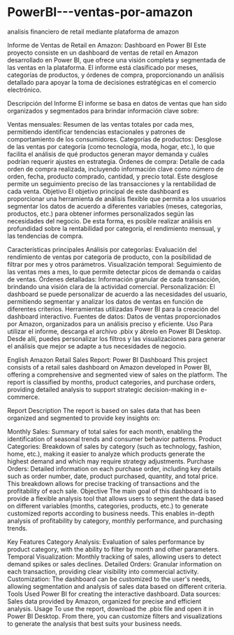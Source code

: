 # PowerBI---ventas-por-amazon
analisis financiero de retail mediante plataforma de amazon

Informe de Ventas de Retail en Amazon: Dashboard en Power BI
Este proyecto consiste en un dashboard de ventas de retail en Amazon desarrollado en Power BI, que ofrece una visión completa y segmentada de las ventas en la plataforma. El informe está clasificado por meses, categorías de productos, y órdenes de compra, proporcionando un análisis detallado para apoyar la toma de decisiones estratégicas en el comercio electrónico.

Descripción del Informe
El informe se basa en datos de ventas que han sido organizados y segmentados para brindar información clave sobre:

Ventas mensuales: Resumen de las ventas totales por cada mes, permitiendo identificar tendencias estacionales y patrones de comportamiento de los consumidores.
Categorías de productos: Desglose de las ventas por categoría (como tecnología, moda, hogar, etc.), lo que facilita el análisis de qué productos generan mayor demanda y cuáles podrían requerir ajustes en estrategia.
Órdenes de compra: Detalle de cada orden de compra realizada, incluyendo información clave como número de orden, fecha, producto comprado, cantidad, y precio total. Este desglose permite un seguimiento preciso de las transacciones y la rentabilidad de cada venta.
Objetivo
El objetivo principal de este dashboard es proporcionar una herramienta de análisis flexible que permita a los usuarios segmentar los datos de acuerdo a diferentes variables (meses, categorías, productos, etc.) para obtener informes personalizados según las necesidades del negocio. De esta forma, es posible realizar análisis en profundidad sobre la rentabilidad por categoría, el rendimiento mensual, y las tendencias de compra.

Características principales
Análisis por categorías: Evaluación del rendimiento de ventas por categoría de producto, con la posibilidad de filtrar por mes y otros parámetros.
Visualización temporal: Seguimiento de las ventas mes a mes, lo que permite detectar picos de demanda o caídas de ventas.
Órdenes detalladas: Información granular de cada transacción, brindando una visión clara de la actividad comercial.
Personalización: El dashboard se puede personalizar de acuerdo a las necesidades del usuario, permitiendo segmentar y analizar los datos de ventas en función de diferentes criterios.
Herramientas utilizadas
Power BI para la creación del dashboard interactivo.
Fuentes de datos: Datos de ventas proporcionados por Amazon, organizados para un análisis preciso y eficiente.
Uso
Para utilizar el informe, descarga el archivo .pbix y ábrelo en Power BI Desktop. Desde allí, puedes personalizar los filtros y las visualizaciones para generar el análisis que mejor se adapte a tus necesidades de negocio.

English
Amazon Retail Sales Report: Power BI Dashboard
This project consists of a retail sales dashboard on Amazon developed in Power BI, offering a comprehensive and segmented view of sales on the platform. The report is classified by months, product categories, and purchase orders, providing detailed analysis to support strategic decision-making in e-commerce.

Report Description
The report is based on sales data that has been organized and segmented to provide key insights on:

Monthly Sales: Summary of total sales for each month, enabling the identification of seasonal trends and consumer behavior patterns.
Product Categories: Breakdown of sales by category (such as technology, fashion, home, etc.), making it easier to analyze which products generate the highest demand and which may require strategy adjustments.
Purchase Orders: Detailed information on each purchase order, including key details such as order number, date, product purchased, quantity, and total price. This breakdown allows for precise tracking of transactions and the profitability of each sale.
Objective
The main goal of this dashboard is to provide a flexible analysis tool that allows users to segment the data based on different variables (months, categories, products, etc.) to generate customized reports according to business needs. This enables in-depth analysis of profitability by category, monthly performance, and purchasing trends.

Key Features
Category Analysis: Evaluation of sales performance by product category, with the ability to filter by month and other parameters.
Temporal Visualization: Monthly tracking of sales, allowing users to detect demand spikes or sales declines.
Detailed Orders: Granular information on each transaction, providing clear visibility into commercial activity.
Customization: The dashboard can be customized to the user's needs, allowing segmentation and analysis of sales data based on different criteria.
Tools Used
Power BI for creating the interactive dashboard.
Data sources: Sales data provided by Amazon, organized for precise and efficient analysis.
Usage
To use the report, download the .pbix file and open it in Power BI Desktop. From there, you can customize filters and visualizations to generate the analysis that best suits your business needs.

